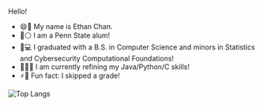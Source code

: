 Hello!
- 😄💬 My name is Ethan Chan.
- 🔵⚪ I am a Penn State alum!
- 🧐💻 I graduated with a B.S. in Computer Science and minors in Statistics and Cybersecurity Computational Foundations!
- 🔭👨‍💻 I am currently refining my Java/Python/C skills!
- ⚡🐸 Fun fact: I skipped a grade!

![Top Langs](https://github-readme-stats.vercel.app/api/top-langs/?username=wechandoit&layout=compact&city_lights)
